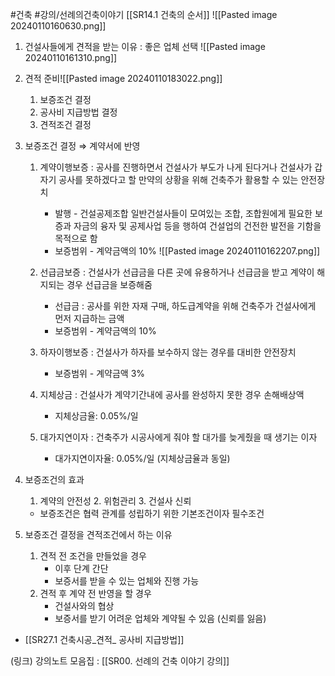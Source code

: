 #건축 #강의/선례의건축이야기 
[[SR14.1 건축의 순서]]
![[Pasted image 20240110160630.png]]
1. 건설사들에게 견적을 받는 이유 : 좋은 업체 선택
	![[Pasted image 20240110161310.png]]
	
2. 견적 준비![[Pasted image 20240110183022.png]]
	1) 보증조건 결정
	2) 공사비 지급방법 결정
	3) 견적조건 결정
	
3. 보증조건 결정 ⇒ 계약서에 반영
	1) 계약이행보증
		: 공사를 진행하면서 건설사가 부도가 나게 된다거나 건설사가 갑자기 공사를 못하겠다고 할 만약의 상황을 위해 건축주가 활용할 수 있는 안전장치
		- 발행 - 건설공제조합
			일반건설사들이 모여있는 조합, 조합원에게 필요한 보증과 자금의 융자 및 공제사업 등을 행하여 건설업의 건전한 발전을 기함을 목적으로 함
		- 보증범위 - 계약금액의 10%
		![[Pasted image 20240110162207.png]]
		
	2) 선급금보증
		: 건설사가 선급금을 다른 곳에 유용하거나 선급금을 받고 계약이 해지되는 경우 선급금을 보증해줌
		- 선급금 : 공사를 위한 자재 구매, 하도급계약을 위해 건축주가 건설사에게 먼저 지급하는 금액
		- 보증범위 - 계약금액의 10%
		
	3) 하자이행보증
		: 건설사가 하자를 보수하지 않는 경우를 대비한 안전장치
		- 보증범위 - 계약금액 3%
		
	4) 지체상금
		: 건설사가 계약기간내에 공사를 완성하지 못한 경우 손해배상액
		- 지체상금율: 0.05%/일
		
	5) 대가지연이자
		: 건축주가 시공사에게 줘야 할 대가를 늦게줬을 때 생기는 이자
		- 대가지연이자율: 0.05%/일 (지체상금율과 동일)
	
4. 보증조건의 효과
	 1. 계약의 안전성          2. 위험관리           3. 건설사 신뢰
	- 보증조건은 협력 관계를 성립하기 위한 기본조건이자 필수조건
	
5. 보증조건 결정을 견적조건에서 하는 이유
	1) 견적 전 조건을 만들었을 경우
		- 이후 단계 간단
		- 보증서를 받을 수 있는 업체와 진행 가능
	2) 견적 후 계약 전 반영을 할 경우
		- 건설사와의 협상
		- 보증서를 받기 어려운 업체와 계약될 수 있음 (신뢰를 잃음)
	
- [[SR27.1 건축시공_견적_ 공사비 지급방법]]
	
(링크) 강의노트 모음집 : [[SR00. 선례의 건축 이야기 강의]]